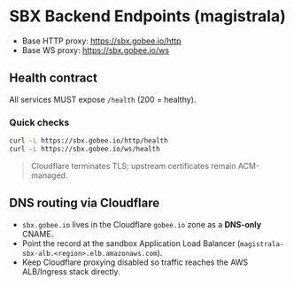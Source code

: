 <!--
Copyright (c) CHOOVIO Inc.
SPDX-License-Identifier: Apache-2.0
-->
# SBX Backend Endpoints (magistrala)

- Base HTTP proxy: https://sbx.gobee.io/http
- Base WS proxy:   https://sbx.gobee.io/ws

## Health contract
All services MUST expose `/health` (200 = healthy).

### Quick checks
```sh
curl -L https://sbx.gobee.io/http/health
curl -L https://sbx.gobee.io/ws/health
```

> Cloudflare terminates TLS; upstream certificates remain ACM-managed.

## DNS routing via Cloudflare

- `sbx.gobee.io` lives in the Cloudflare `gobee.io` zone as a **DNS-only** CNAME.
- Point the record at the sandbox Application Load Balancer (`magistrala-sbx-alb.<region>.elb.amazonaws.com`).
- Keep Cloudflare proxying disabled so traffic reaches the AWS ALB/Ingress stack directly.

